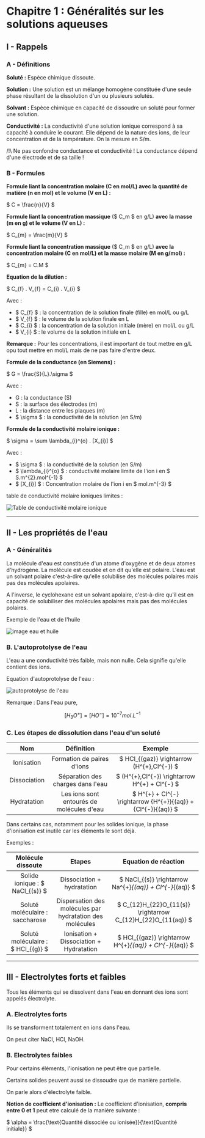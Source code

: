 # Chapitre 1 : Généralités sur les solutions aqueuses

## I - Rappels

### A - Définitions

**Soluté :** Espèce chimique dissoute. 

**Solution :** Une solution est un mélange homogène constituée d'une seule phase résultant de la dissolution d'un ou plusieurs solutés. 

**Solvant :** Espèce chimique en capacité de dissoudre un soluté pour former une solution. 

**Conductivité :** La conductivité d'une solution ionique correspond à sa capacité à conduire le courant. Elle dépend de la nature des ions, de leur concentration et de la température. On la mesure en S/m. 

/!\ Ne pas confondre conductance et conductivité ! La conductance dépend d'une électrode et de sa taille !

### B - Formules

**Formule liant la concentration molaire (C en mol/L) avec la quantité de matière (n en mol) et le volume (V en L) :**

$ C = \frac{n}{V} $

**Formule liant la concentration massique** ($ C_m $ en g/L) **avec la masse (m en g) et le volume (V en L) :**

$ C_{m} = \frac{m}{V} $

**Formule liant la concentration massique** ($ C_m $ en g/L) **avec la concentration molaire (C en mol/L) et la masse molaire (M en g/mol) :**

$ C_{m} = C.M $

**Equation de la dilution :**

$ C_{f} . V_{f} = C_{i} . V_{i} $

Avec : 

- $ C_{f} $ : la concentration de la solution finale (fille) en mol/L ou g/L
- $ V_{f} $ : le volume de la solution finale en L
- $ C_{i} $ : la concentration de la solution initiale (mère) en mol/L ou g/L
- $ V_{i} $ : le volume de la solution initiale en L

**Remarque :** Pour les concentrations, il est important de tout mettre en g/L opu tout mettre en mol/L mais de ne pas faire d'entre deux. 

**Formule de la conductance (en Siemens) :** 

$ G = \frac{S}{L}.\sigma $

Avec : 

- G : la conductance (S)
- S : la surface des électrodes (m)
- L : la distance entre les plaques (m)
- $ \sigma $ : la conductivité de la solution (en S/m)

**Formule de la conductivité molaire ionique :**

$ \sigma = \sum \lambda_{i}^{o} . [X_{i}] $

Avec : 

- $ \sigma $ : la conductivité de la solution (en S/m)
- $ \lambda_{i}^{o} $ : conductivité molaire limite de l'ion i en $ S.m^{2}.mol^{-1} $
- $ [X_{i}] $ : Concentration molaire de l'ion i en $ mol.m^{-3} $


table de conductivité molaire ioniques limites : 

![Table de conductivité molaire ionique](https://slideplayer.fr/slide/503275/2/images/12/3.2+Tableau+de+conductivit%C3%A9+molaire+ionique.jpg)

----

## II - Les propriétés de l'eau

### A - Généralités

La molécule d'eau est constituée d'un atome d'oxygène et de deux atomes d'hydrogène. La molécule est coudée et on dit qu'elle est polaire. L'eau est un solvant polaire c'est-à-dire qu'elle solubilise des molécules polaires mais pas des molécules apolaires. 

A l'inverse, le cyclohexane est un solvant apolaire, c'est-à-dire qu'il est en capacité de solubiliser des molécules apolaires mais pas des molécules polaires. 

Exemple de l'eau et de l'huile

![image eau et huile](https://upload.wikimedia.org/wikipedia/commons/a/a4/Huile_et_eau.jpg)

### B. L'autoprotolyse de l'eau

L'eau a une conductivité très faible, mais non nulle. Cela signifie qu'elle contient des ions. 

Equation d'autoprotolyse de l'eau : 

![autoprotolyse de l'eau](https://www.lachimie.net/images/39.aut1.jpg)

Remarque : Dans l'eau pure, 

$$ 
[H_{3}O^{+}]=[HO^{-}]=10^{-7}mol.L^{-1}
$$


### C. Les étapes de dissolution dans l'eau d'un soluté 


| Nom | Définition | Exemple |
| :-: | :--------: | :-----: |
| Ionisation | Formation de paires d'ions | $ HCl_{(gaz)} \rightarrow (H^{+},Cl^{-}) $ |
| Dissociation | Séparation des charges dans l'eau | $ (H^{+},Cl^{-}) \rightarrow H^{+} + Cl^{-} $ |
| Hydratation | Les ions sont entourés de molécules d'eau | $ H^{+} + Cl^{-} \rightarrow {H^{+}}{(aq)} + {Cl^{-}}{(aq)} $ |

Dans certains cas, notamment pour les solides ionique, la phase d'ionisation est inutile car les éléments le sont déjà. 

Exemples :

| Molécule dissoute | Etapes | Equation de réaction |
| :---------------: | :----: | :------------------: |
| Solide ionique : $ NaCl_{(s)} $ | Dissociation + hydratation | $ NaCl_{(s)} \rightarrow Na^{+}_{(aq)} + Cl^{-}_{(aq)}  $ |
| Soluté moléculaire : saccharose | Dispersation des molécules par hydratation des molécules | $ C_{12}H_{22}O_{11(s)} \rightarrow C_{12}H_{22}O_{11(aq)} $ |
| Soluté moléculaire : $ HCl_{(g)} $ | Ionisation + Dissociation + Hydratation | $ HCl_{(gaz)} \rightarrow H^{+}_{(aq)} + Cl^{-}_{(aq)}  $

---

## III - Electrolytes forts et faibles

Tous les éléments qui se dissolvent dans l'eau en donnant des ions sont appelés électrolyte. 

### A. Electrolytes forts

Ils se transforment totalement en ions dans l'eau. 

On peut citer NaCl, HCl, NaOH. 

### B. Electrolytes faibles 

Pour certains éléments, l'ionisation ne peut être que partielle. 

Certains solides peuvent aussi se dissoudre que de manière partielle. 

On parle alors d'électrolyte faible. 

**Notion de coefficient d'ionisation :**
Le coefficient d'ionisation, **compris entre 0 et 1** peut etre calculé de la manière suivante : 

$ \alpha = \frac{\text{Quantité dissociée ou ionisée}}{\text{Quantité initiale}} $ 



